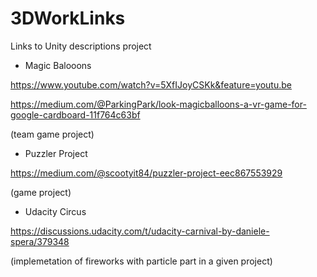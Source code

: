# 3DWorkLinks
Links to Unity descriptions project

- Magic Balooons

https://www.youtube.com/watch?v=5XfIJoyCSKk&feature=youtu.be

https://medium.com/@ParkingPark/look-magicballoons-a-vr-game-for-google-cardboard-11f764c63bf

(team game project)

- Puzzler Project

https://medium.com/@scootyit84/puzzler-project-eec867553929

(game project)

- Udacity Circus

https://discussions.udacity.com/t/udacity-carnival-by-daniele-spera/379348

(implemetation of fireworks with particle part in a given project)
